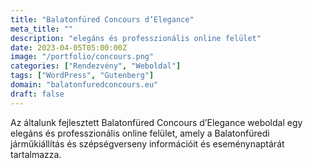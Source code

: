```yaml
---
title: "Balatonfüred Concours d’Elegance"
meta_title: ""
description: "elegáns és professzionális online felület"
date: 2023-04-05T05:00:00Z
image: "/portfolio/concours.png"
categories: ["Rendezvény", "Weboldal"]
tags: ["WordPress", "Gutenberg"]
domain: "balatonfuredconcours.eu"
draft: false
---
```


Az általunk fejlesztett Balatonfüred Concours d’Elegance weboldal egy elegáns és professzionális online felület, 
amely a Balatonfüredi járműkiállítás és szépségverseny információit és eseménynaptárát tartalmazza.
